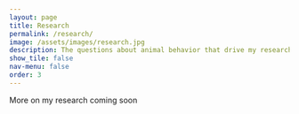 ```yaml
---
layout: page
title: Research 
permalink: /research/
image: /assets/images/research.jpg
description: The questions about animal behavior that drive my research and the publications they've led to.
show_tile: false
nav-menu: false
order: 3
---
```


More on my research coming soon